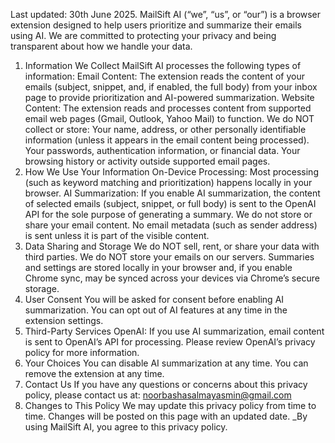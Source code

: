 Last updated: 30th June 2025.
MailSift AI (“we”, “us”, or “our”) is a browser extension designed to help users prioritize and summarize their emails using AI. We are committed to protecting your privacy and being transparent about how we handle your data.
1. Information We Collect
MailSift AI processes the following types of information:
Email Content:
The extension reads the content of your emails (subject, snippet, and, if enabled, the full body) from your inbox page to provide prioritization and AI-powered summarization.
Website Content:
The extension reads and processes content from supported email web pages (Gmail, Outlook, Yahoo Mail) to function.
We do NOT collect or store:
Your name, address, or other personally identifiable information (unless it appears in the email content being processed).
Your passwords, authentication information, or financial data.
Your browsing history or activity outside supported email pages.
2. How We Use Your Information
On-Device Processing:
Most processing (such as keyword matching and prioritization) happens locally in your browser.
AI Summarization:
If you enable AI summarization, the content of selected emails (subject, snippet, or full body) is sent to the OpenAI API for the sole purpose of generating a summary.
We do not store or share your email content.
No email metadata (such as sender address) is sent unless it is part of the visible content.
3. Data Sharing and Storage
We do NOT sell, rent, or share your data with third parties.
We do NOT store your emails on our servers.
Summaries and settings are stored locally in your browser and, if you enable Chrome sync, may be synced across your devices via Chrome’s secure storage.
4. User Consent
You will be asked for consent before enabling AI summarization.
You can opt out of AI features at any time in the extension settings.
5. Third-Party Services
OpenAI:
If you use AI summarization, email content is sent to OpenAI’s API for processing.
Please review OpenAI’s privacy policy for more information.
6. Your Choices
You can disable AI summarization at any time.
You can remove the extension at any time.
7. Contact Us
If you have any questions or concerns about this privacy policy, please contact us at: noorbashasalmayasmin@gmail.com
8. Changes to This Policy
We may update this privacy policy from time to time. Changes will be posted on this page with an updated date.
_By using MailSift AI, you agree to this privacy policy.
